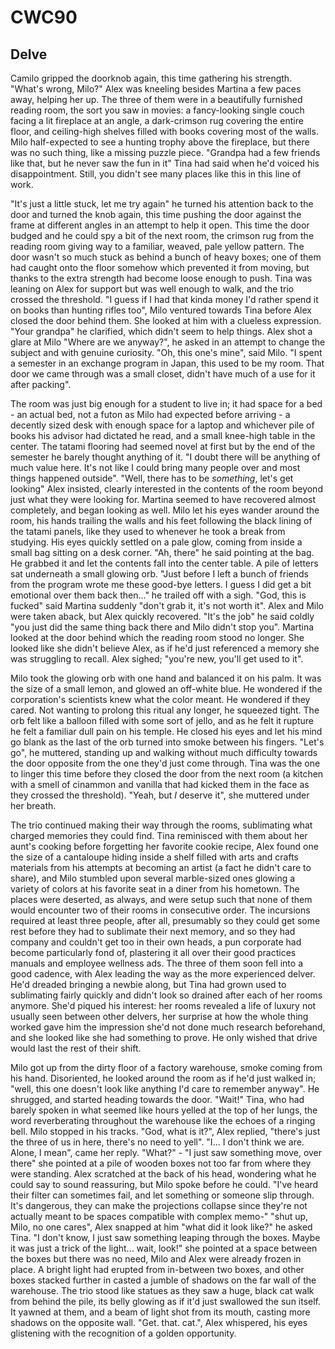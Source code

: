 # CWC90
## Delve

Camilo gripped the doorknob again, this time gathering his strength. "What's wrong, Milo?" Alex was kneeling besides Martina a few paces away, helping her up. The three of them were in a beautifully furnished reading room, the sort you saw in movies: a fancy-looking single couch facing a lit fireplace at an angle, a dark-crimson rug covering the entire floor, and ceiling-high shelves filled with books covering most of the walls. Milo half-expected to see a hunting trophy above the fireplace, but there was no such thing, like a missing puzzle piece. "Grandpa had a few friends like that, but he never saw the fun in it" Tina had said when he'd voiced his disappointment. Still, you didn't see many places like this in this line of work.

"It's just a little stuck, let me try again" he turned his attention back to the door and turned the knob again, this time pushing the door against the frame at different angles in an attempt to help it open. This time the door budged and he could spy a bit of the next room, the crimson rug from the reading room giving way to a familiar, weaved, pale yellow pattern. The door wasn't so much stuck as behind a bunch of heavy boxes; one of them had caught onto the floor somehow which prevented it from moving, but thanks to the extra strength had become loose enough to push. Tina was leaning on Alex for support but was well enough to walk, and the trio crossed the threshold. "I guess if I had that kinda money I'd rather spend it on books than hunting rifles too", Milo ventured towards Tina before Alex closed the door behind them. She looked at him with a clueless expression. "Your grandpa" he clarified, which didn't seem to help things. Alex shot a glare at Milo "Where are we anyway?", he asked in an attempt to change the subject and with genuine curiosity. "Oh, this one's mine", said Milo. "I spent a semester in an exchange program in Japan, this used to be my room. That door we came through was a small closet, didn't have much of a use for it after packing". 

The room was just big enough for a student to live in; it had space for a bed - an actual bed, not a futon as Milo had expected before arriving - a decently sized desk with enough space for a laptop and whichever pile of books his advisor had dictated he read, and a small knee-high table in the center. The tatami flooring had seemed novel at first but by the end of the semester he barely thought anything of it. "I doubt there will be anything of much value here. It's not like I could bring many people over and most things happened outside". "Well, there has to be *something*, let's get looking" Alex insisted, clearly interested in the contents of the room beyond just what they were looking for. Martina seemed to have recovered almost completely, and began looking as well. Milo let his eyes wander around the room, his hands trailing the walls and his feet following the black lining of the tatami panels, like they used to whenever he took a break from studying. His eyes quickly settled on a pale glow, coming from inside a small bag sitting on a desk corner. "Ah, there" he said pointing at the bag. He grabbed it and let the contents fall into the center table. A pile of letters sat underneath a small glowing orb. "Just before I left a bunch of friends from the program wrote me these good-bye letters. I guess I did get a bit emotional over them back then..." he trailed off with a sigh. "God, this is fucked" said Martina suddenly "don't grab it, it's not worth it". Alex and Milo were taken aback, but Alex quickly recovered. "It's the job" he said coldly "you just did the same thing back there and Milo didn't stop you". Martina looked at the door behind which the reading room stood no longer. She looked like she didn't believe Alex, as if he'd just referenced a memory she was struggling to recall. Alex sighed; "you're new, you'll get used to it".

Milo took the glowing orb with one hand and balanced it on his palm. It was the size of a small lemon, and glowed an off-white blue. He wondered if the corporation's scientists knew what the color meant. He wondered if they cared. Not wanting to prolong this ritual any longer, he squeezed tight. The orb felt like a balloon filled with some sort of jello, and as he felt it rupture he felt a familiar dull pain on his temple. He closed his eyes and let his mind go blank as the last of the orb turned into smoke between his fingers. "Let's go", he muttered, standing up and walking without much difficulty towards the door opposite from the one they'd just come through. Tina was the one to linger this time before they closed the door from the next room (a kitchen with a smell of cinammon and vanilla that had kicked them in the face as they crossed the threshold). "Yeah, but *I* deserve it", she muttered under her breath.

The trio continued making their way through the rooms, sublimating what charged memories they could find. Tina reminisced with them about her aunt's cooking before forgetting her favorite cookie recipe, Alex found one the size of a cantaloupe hiding inside a shelf filled with arts and crafts materials from his attempts at becoming an artist (a fact he didn't care to share), and Milo stumbled upon several marble-sized ones glowing a variety of colors at his favorite seat in a diner from his hometown. The places were deserted, as always, and were setup such that none of them would encounter two of their rooms in consecutive order. The incursions required at least three people, after all, presumably so they could get some rest before they had to sublimate their next memory, and so they had company and couldn't get too in their own heads, a pun corporate had become particularly fond of, plastering it all over their good practices manuals and employee wellness ads. The three of them soon fell into a good cadence, with Alex leading the way as the more experienced delver. He'd dreaded bringing a newbie along, but Tina had grown used to sublimating fairly quickly and didn't look so drained after each of her rooms anymore. She'd piqued his interest: her rooms revealed a life of luxury not usually seen between other delvers, her surprise at how the whole thing worked gave him the impression she'd not done much research beforehand, and she looked like she had something to prove. He only wished that drive would last the rest of their shift.

Milo got up from the dirty floor of a factory warehouse, smoke coming from his hand. Disoriented, he looked around the room as if he'd just walked in; "well, this one doesn't look like anything I'd care to remember anyway". He shrugged, and started heading towards the door. "Wait!" Tina, who had barely spoken in what seemed like hours yelled at the top of her lungs, the word reverberating throughout the warehouse like the echoes of a ringing bell. Milo stopped in his tracks. "God, what is it?", Alex replied, "there's just the three of us in here, there's no need to yell". "I... I don't think we are. Alone, I mean", came her reply. "What?" - "I just saw something move, over there" she pointed at a pile of wooden boxes not too far from where they were standing. Alex scratched at the back of his head, wondering what he could say to sound reassuring, but Milo spoke before he could. "I've heard their filter can sometimes fail, and let something or someone slip through. It's dangerous, they can make the projections collapse since they're not actually meant to be spaces compatible with complex memo-" "shut up, Milo, no one cares", Alex snapped at him "what did it look like?" he asked Tina. "I don't know, I just saw something leaping through the boxes. Maybe it was just a trick of the light... wait, look!" she pointed at a space between the boxes but there was no need, Milo and Alex were already frozen in place. A bright light had erupted from in-between two boxes, and other boxes stacked further in casted a jumble of shadows on the far wall of the warehouse. The trio stood like statues as they saw a huge, black cat walk from behind the pile, its belly glowing as if it'd just swallowed the sun itself. It yawned at them, and a beam of light shot from its mouth, casting more shadows on the opposite wall. "Get. that. cat.", Alex whispered, his eyes glistening with the recognition of a golden opportunity.